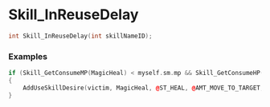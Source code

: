 # Skill_InReuseDelay
```cpp - C++
int Skill_InReuseDelay(int skillNameID);
```

### Examples
```cpp - C++
if (Skill_GetConsumeMP(MagicHeal) < myself.sm.mp && Skill_GetConsumeHP(MagicHeal) < myself.sm.hp && Skill_InReuseDelay(MagicHeal) == @FALSE)
{
	AddUseSkillDesire(victim, MagicHeal, @ST_HEAL, @AMT_MOVE_TO_TARGET, 1000000);
}
```
